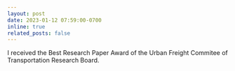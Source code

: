 ```yaml
---
layout: post
date: 2023-01-12 07:59:00-0700
inline: true
related_posts: false
---
```


I received the Best Research Paper Award of the Urban Freight Commitee of Transportation Research Board. 
